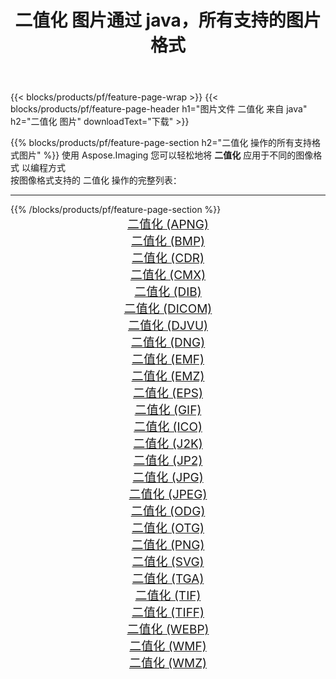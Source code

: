 ﻿---
title: 二值化 图片通过 java，所有支持的图片格式 
weight: 3920
url: /zh-hans/java/binarize 
lang: zh-hans
langdirlevel: 2
locales: zh-hans,ja,it,ru,de,es,fr,nl,id,lt,pl,pt,vi,tr,ko,zh-hant,ar,hi,th,sv,cs,uk,he
description: 使用 Aspose.Imaging 你可以轻松地通过 java 获取 二值化 图像
---

{{< blocks/products/pf/feature-page-wrap >}}
{{< blocks/products/pf/feature-page-header h1="图片文件 二值化 来自 java" h2="二值化 图片" downloadText="下载" >}}


{{% blocks/products/pf/feature-page-section  h2="二值化 操作的所有支持格式图片" %}}
使用 Aspose.Imaging 您可以轻松地将 **二值化** 应用于不同的图像格式 以编程方式
<br/>
按图像格式支持的 二值化 操作的完整列表：
<hr/>
{{% /blocks/products/pf/feature-page-section %}}
<div class="container-fluid productfamilypage bg-gray">
    <div class="convertypes bg-gray agp-content section">
        <div class="container">
		<div class="row other-converters" style="gap: 10px;font-size: 19px;text-align:center;">
		    <div class='col-md-2 other-converter remove-lp remove-rp'><a href="/imaging/zh-hans/java/binarize/apng" style="padding:15px;">二值化 (APNG)</a></div><div class='col-md-2 other-converter remove-lp remove-rp'><a href="/imaging/zh-hans/java/binarize/bmp" style="padding:15px;">二值化 (BMP)</a></div><div class='col-md-2 other-converter remove-lp remove-rp'><a href="/imaging/zh-hans/java/binarize/cdr" style="padding:15px;">二值化 (CDR)</a></div><div class='col-md-2 other-converter remove-lp remove-rp'><a href="/imaging/zh-hans/java/binarize/cmx" style="padding:15px;">二值化 (CMX)</a></div><div class='col-md-2 other-converter remove-lp remove-rp'><a href="/imaging/zh-hans/java/binarize/dib" style="padding:15px;">二值化 (DIB)</a></div><div class='col-md-2 other-converter remove-lp remove-rp'><a href="/imaging/zh-hans/java/binarize/dicom" style="padding:15px;">二值化 (DICOM)</a></div><div class='col-md-2 other-converter remove-lp remove-rp'><a href="/imaging/zh-hans/java/binarize/djvu" style="padding:15px;">二值化 (DJVU)</a></div><div class='col-md-2 other-converter remove-lp remove-rp'><a href="/imaging/zh-hans/java/binarize/dng" style="padding:15px;">二值化 (DNG)</a></div><div class='col-md-2 other-converter remove-lp remove-rp'><a href="/imaging/zh-hans/java/binarize/emf" style="padding:15px;">二值化 (EMF)</a></div><div class='col-md-2 other-converter remove-lp remove-rp'><a href="/imaging/zh-hans/java/binarize/emz" style="padding:15px;">二值化 (EMZ)</a></div><div class='col-md-2 other-converter remove-lp remove-rp'><a href="/imaging/zh-hans/java/binarize/eps" style="padding:15px;">二值化 (EPS)</a></div><div class='col-md-2 other-converter remove-lp remove-rp'><a href="/imaging/zh-hans/java/binarize/gif" style="padding:15px;">二值化 (GIF)</a></div><div class='col-md-2 other-converter remove-lp remove-rp'><a href="/imaging/zh-hans/java/binarize/ico" style="padding:15px;">二值化 (ICO)</a></div><div class='col-md-2 other-converter remove-lp remove-rp'><a href="/imaging/zh-hans/java/binarize/j2k" style="padding:15px;">二值化 (J2K)</a></div><div class='col-md-2 other-converter remove-lp remove-rp'><a href="/imaging/zh-hans/java/binarize/jp2" style="padding:15px;">二值化 (JP2)</a></div><div class='col-md-2 other-converter remove-lp remove-rp'><a href="/imaging/zh-hans/java/binarize/jpg" style="padding:15px;">二值化 (JPG)</a></div><div class='col-md-2 other-converter remove-lp remove-rp'><a href="/imaging/zh-hans/java/binarize/jpeg" style="padding:15px;">二值化 (JPEG)</a></div><div class='col-md-2 other-converter remove-lp remove-rp'><a href="/imaging/zh-hans/java/binarize/odg" style="padding:15px;">二值化 (ODG)</a></div><div class='col-md-2 other-converter remove-lp remove-rp'><a href="/imaging/zh-hans/java/binarize/otg" style="padding:15px;">二值化 (OTG)</a></div><div class='col-md-2 other-converter remove-lp remove-rp'><a href="/imaging/zh-hans/java/binarize/png" style="padding:15px;">二值化 (PNG)</a></div><div class='col-md-2 other-converter remove-lp remove-rp'><a href="/imaging/zh-hans/java/binarize/svg" style="padding:15px;">二值化 (SVG)</a></div><div class='col-md-2 other-converter remove-lp remove-rp'><a href="/imaging/zh-hans/java/binarize/tga" style="padding:15px;">二值化 (TGA)</a></div><div class='col-md-2 other-converter remove-lp remove-rp'><a href="/imaging/zh-hans/java/binarize/tif" style="padding:15px;">二值化 (TIF)</a></div><div class='col-md-2 other-converter remove-lp remove-rp'><a href="/imaging/zh-hans/java/binarize/tiff" style="padding:15px;">二值化 (TIFF)</a></div><div class='col-md-2 other-converter remove-lp remove-rp'><a href="/imaging/zh-hans/java/binarize/webp" style="padding:15px;">二值化 (WEBP)</a></div><div class='col-md-2 other-converter remove-lp remove-rp'><a href="/imaging/zh-hans/java/binarize/wmf" style="padding:15px;">二值化 (WMF)</a></div><div class='col-md-2 other-converter remove-lp remove-rp'><a href="/imaging/zh-hans/java/binarize/wmz" style="padding:15px;">二值化 (WMZ)</a></div>
                </div>
        </div>
    </div>
</div>
<br/>
